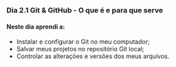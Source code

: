 ### Dia 2.1 Git & GitHub - O que é e para que serve

#### Neste dia aprendi a:

- Instalar e configurar o Git no meu computador;
- Salvar meus projetos no repositório Git local;
- Controlar as alterações e versões dos meus arquivos.